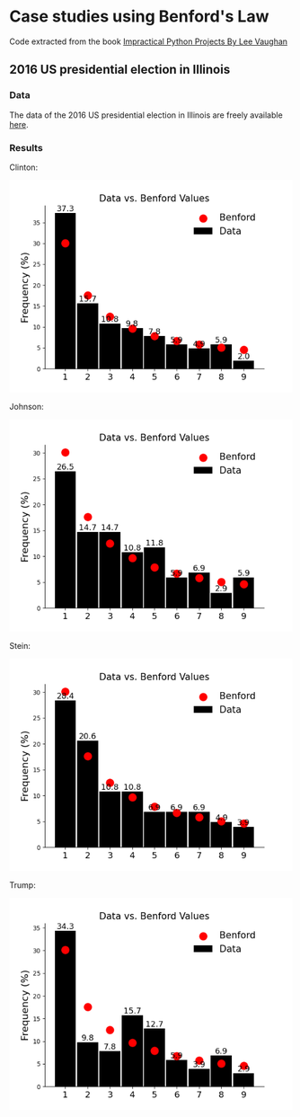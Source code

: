 # Case studies using Benford's Law

Code extracted from the book [Impractical Python Projects By Lee Vaughan](https://www.penguinrandomhouse.com/books/568139/impractical-python-projects-by-lee-vaughan/)

## 2016 US presidential election in Illinois

### Data

The data of the 2016 US presidential election in Illinois are freely available [here](https://en.wikipedia.org/wiki/2016_United_States_presidential_election_in_Illinois#By_county).

### Results

Clinton:

![alt text](https://github.com/adebiasi/benford-law-examples/blob/main/generated_graphs/Percentage_First_Digits_Clinton.png)

Johnson:

![alt text](https://github.com/adebiasi/benford-law-examples/blob/main/generated_graphs/Percentage_First_Digits_Johnson.png)

Stein:

![alt text](https://github.com/adebiasi/benford-law-examples/blob/main/generated_graphs/Percentage_First_Digits_Stein.png)

Trump:

![alt text](https://github.com/adebiasi/benford-law-examples/blob/main/generated_graphs/Percentage_First_Digits_Trump.png)
